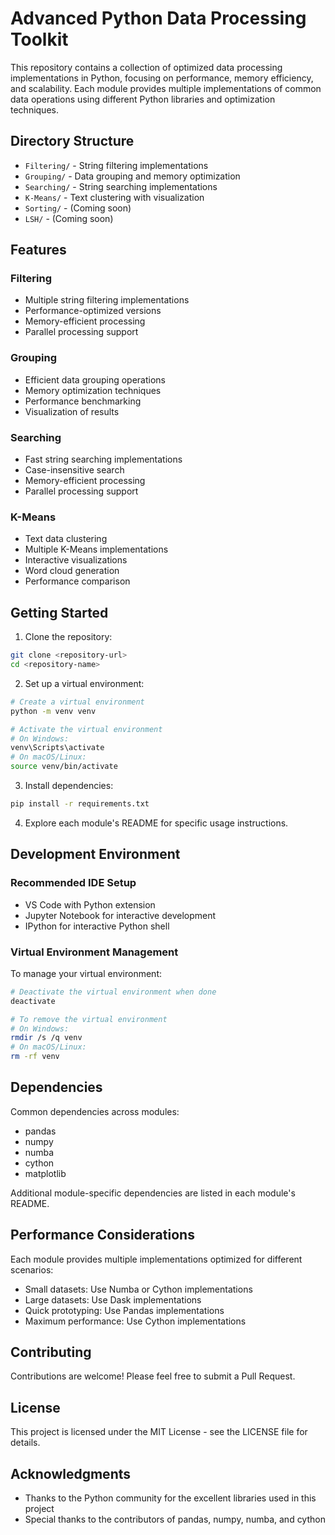 # Advanced Python Data Processing Toolkit

This repository contains a collection of optimized data processing implementations in Python, focusing on performance, memory efficiency, and scalability. Each module provides multiple implementations of common data operations using different Python libraries and optimization techniques.

## Directory Structure

- `Filtering/` - String filtering implementations
- `Grouping/` - Data grouping and memory optimization
- `Searching/` - String searching implementations
- `K-Means/` - Text clustering with visualization
- `Sorting/` - (Coming soon)
- `LSH/` - (Coming soon)

## Features

### Filtering
- Multiple string filtering implementations
- Performance-optimized versions
- Memory-efficient processing
- Parallel processing support

### Grouping
- Efficient data grouping operations
- Memory optimization techniques
- Performance benchmarking
- Visualization of results

### Searching
- Fast string searching implementations
- Case-insensitive search
- Memory-efficient processing
- Parallel processing support

### K-Means
- Text data clustering
- Multiple K-Means implementations
- Interactive visualizations
- Word cloud generation
- Performance comparison

## Getting Started

1. Clone the repository:
```bash
git clone <repository-url>
cd <repository-name>
```

2. Set up a virtual environment:
```bash
# Create a virtual environment
python -m venv venv

# Activate the virtual environment
# On Windows:
venv\Scripts\activate
# On macOS/Linux:
source venv/bin/activate
```

3. Install dependencies:
```bash
pip install -r requirements.txt
```

4. Explore each module's README for specific usage instructions.

## Development Environment

### Recommended IDE Setup
- VS Code with Python extension
- Jupyter Notebook for interactive development
- IPython for interactive Python shell

### Virtual Environment Management
To manage your virtual environment:

```bash
# Deactivate the virtual environment when done
deactivate

# To remove the virtual environment
# On Windows:
rmdir /s /q venv
# On macOS/Linux:
rm -rf venv
```

## Dependencies

Common dependencies across modules:
- pandas
- numpy
- numba
- cython
- matplotlib

Additional module-specific dependencies are listed in each module's README.

## Performance Considerations

Each module provides multiple implementations optimized for different scenarios:
- Small datasets: Use Numba or Cython implementations
- Large datasets: Use Dask implementations
- Quick prototyping: Use Pandas implementations
- Maximum performance: Use Cython implementations

## Contributing

Contributions are welcome! Please feel free to submit a Pull Request.

## License

This project is licensed under the MIT License - see the LICENSE file for details.

## Acknowledgments

- Thanks to the Python community for the excellent libraries used in this project
- Special thanks to the contributors of pandas, numpy, numba, and cython